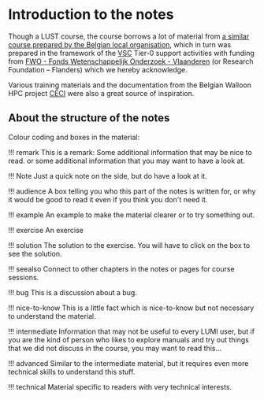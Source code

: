 # Introduction to the notes

Though a LUST course, the course borrows a lot of material from
[a similar course prepared by the Belgian local organisation](https://klust.github.io/LUMI-BE-training-materials/intro-evolving/),
which in turn was prepared in the framework of the 
[VSC](https://www.vscentrum.be/) Tier-0 support activities
with funding from [FWO - Fonds Wetenschappelijk Onderzoek - Vlaanderen](https://www.fwo.be/en/)
(or Research Foundation – Flanders) which we hereby acknowledge. 

Various training materials and the documentation from the Belgian Walloon HPC project [CÉCI](https://www.ceci-hpc.be/)
were also a great source of inspiration.

## About the structure of the notes

Colour coding and boxes in the material:

!!! remark
    This is a remark: Some additional information that may be nice to read. or some
    additional information that you may want to have a look at.

!!! Note
    Just a quick note on the side, but do have a look at it.

!!! audience
    A box telling you who this part of the notes is written for, or why it would be
    good to read it even if you think you don't need it.

<!-- BELGIUM
!!! lumi-be
    This is used to point out differences with local infrastructures in Belgium and
    is less useful if you are not familiar with any of the HPC clusters in Belgium.
-->

!!! example
    An example to make the material clearer or to try something out.

!!! exercise
    An exercise

!!! solution
    The solution to the exercise. You will have to click on the box to see the solution.

!!! seealso
    Connect to other chapters in the notes or pages for course sessions.

!!! bug
    This is a discussion about a bug.

!!! nice-to-know
    This is a little fact which is nice-to-know but not necessary to understand the
    material.

!!! intermediate
    Information that may not be useful to every LUMI user, but if you are the kind of
    person who likes to explore manuals and try out things that we did not discuss
    in the course, you may want to read this...

!!! advanced
    Similar to the intermediate material, but it requires even more technical skills to
    understand this stuff.

!!! technical
    Material specific to readers with very technical interests.

